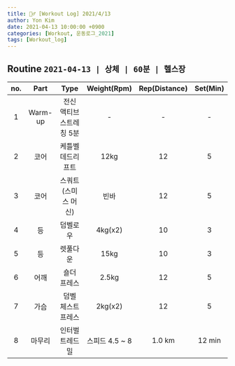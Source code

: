 ```yaml
---
title: 🏋️‍♂️ [Workout Log] 2021/4/13
author: Yon Kim
date: 2021-04-13 10:00:00 +0900
categories: [Workout, 운동로그_2021]
tags: [Workout_log]
---
```


## Routine `2021-04-13 | 상체 | 60분 | 헬스장` ##
|no.|Part|Type|Weight(Rpm)|Rep(Distance)|Set(Min)|
|:---:|:---:|:---:|:---:|:---:|:---:|
|1|Warm-up|전신 액티브 스트레칭 5분|-|-|-|
|2|코어|케틀벨 데드리프트|12kg|12|5|
|3|코어|스쿼트(스미스 머신)|빈바|12|5|
|4|등|덤벨로우|4kg(x2)|10|3|
|5|등|렛풀다운|15kg|10|3|
|6|어깨|숄더 프레스|2.5kg|12|5|
|7|가슴|덤벨 체스트 프레스|2kg(x2)|12|5|
|8|마무리|인터벌 트레드밀|스피드 4.5 ~ 8|1.0 km|12 min|

